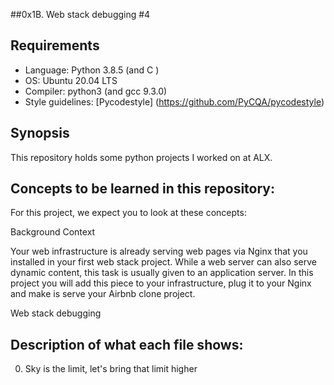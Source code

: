 ##0x1B. Web stack debugging #4

## Requirements
* Language: Python 3.8.5 (and C )
* OS: Ubuntu 20.04 LTS
* Compiler: python3  (and gcc 9.3.0)
* Style guidelines: [Pycodestyle] (https://github.com/PyCQA/pycodestyle)

## Synopsis
This repository holds some python projects I worked on at ALX.

## Concepts to be learned in this repository:
For this project, we expect you to look at these concepts:

Background Context
<img src="https://s3.amazonaws.com/intranet-projects-files/holbertonschool-sysadmin_devops/313/frdkCrb.jpg" alt="" loading='lazy' style="" />

Your web infrastructure is already serving web pages via Nginx that you installed in your first web stack project. While a web server can also serve dynamic content, this task is usually given to an application server. In this project you will add this piece to your infrastructure, plug it to your Nginx and make is serve your Airbnb clone project.

Web stack debugging

## Description of what each file shows:
0. Sky is the limit, let's bring that limit higher
